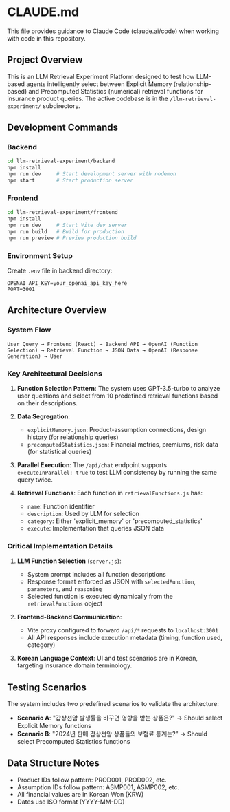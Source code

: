# CLAUDE.md

This file provides guidance to Claude Code (claude.ai/code) when working with code in this repository.

## Project Overview

This is an LLM Retrieval Experiment Platform designed to test how LLM-based agents intelligently select between Explicit Memory (relationship-based) and Precomputed Statistics (numerical) retrieval functions for insurance product queries. The active codebase is in the `/llm-retrieval-experiment/` subdirectory.

## Development Commands

### Backend
```bash
cd llm-retrieval-experiment/backend
npm install
npm run dev     # Start development server with nodemon
npm start       # Start production server
```

### Frontend
```bash
cd llm-retrieval-experiment/frontend
npm install
npm run dev     # Start Vite dev server
npm run build   # Build for production
npm run preview # Preview production build
```

### Environment Setup
Create `.env` file in backend directory:
```
OPENAI_API_KEY=your_openai_api_key_here
PORT=3001
```

## Architecture Overview

### System Flow
```
User Query → Frontend (React) → Backend API → OpenAI (Function Selection) → Retrieval Function → JSON Data → OpenAI (Response Generation) → User
```

### Key Architectural Decisions

1. **Function Selection Pattern**: The system uses GPT-3.5-turbo to analyze user questions and select from 10 predefined retrieval functions based on their descriptions.

2. **Data Segregation**: 
   - `explicitMemory.json`: Product-assumption connections, design history (for relationship queries)
   - `precomputedStatistics.json`: Financial metrics, premiums, risk data (for statistical queries)

3. **Parallel Execution**: The `/api/chat` endpoint supports `executeInParallel: true` to test LLM consistency by running the same query twice.

4. **Retrieval Functions**: Each function in `retrievalFunctions.js` has:
   - `name`: Function identifier
   - `description`: Used by LLM for selection
   - `category`: Either 'explicit_memory' or 'precomputed_statistics'
   - `execute`: Implementation that queries JSON data

### Critical Implementation Details

1. **LLM Function Selection** (`server.js`):
   - System prompt includes all function descriptions
   - Response format enforced as JSON with `selectedFunction`, `parameters`, and `reasoning`
   - Selected function is executed dynamically from the `retrievalFunctions` object

2. **Frontend-Backend Communication**:
   - Vite proxy configured to forward `/api/*` requests to `localhost:3001`
   - All API responses include execution metadata (timing, function used, category)

3. **Korean Language Context**: UI and test scenarios are in Korean, targeting insurance domain terminology.

## Testing Scenarios

The system includes two predefined scenarios to validate the architecture:

- **Scenario A**: "갑상선암 발생률을 바꾸면 영향을 받는 상품은?" → Should select Explicit Memory functions
- **Scenario B**: "2024년 판매 갑상선암 상품들의 보험료 통계는?" → Should select Precomputed Statistics functions

## Data Structure Notes

- Product IDs follow pattern: PROD001, PROD002, etc.
- Assumption IDs follow pattern: ASMP001, ASMP002, etc.
- All financial values are in Korean Won (KRW)
- Dates use ISO format (YYYY-MM-DD)